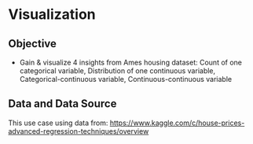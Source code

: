 # Visualization

## Objective
- Gain & visualize 4 insights from Ames housing dataset: Count of one categorical variable, Distribution of one continuous variable, Categorical-continuous variable, Continuous-continuous variable

## Data and Data Source
This use case using data from: https://www.kaggle.com/c/house-prices-advanced-regression-techniques/overview
